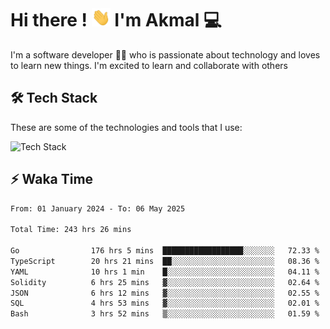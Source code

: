 # Hi there ! <img src="https://github.com/ABSphreak/ABSphreak/blob/master/gifs/Hi.gif" width="30"> I'm Akmal  💻

I'm a software developer 👨‍💻 who is passionate about technology and loves to learn new things. I'm excited to learn and collaborate with others

## 🛠️ Tech Stack

These are some of the technologies and tools that I use:

![Tech Stack](https://skillicons.dev/icons?i=typescript,nodejs,javascript,express,nest,sequelize,go,rabbitmq,python,solidity,react,vue,next,nuxtjs,webpack,vite,tailwindcss,bootstrap,css,scss,html,vercel,firebase,heroku,netlify,docker,postgresql,mongodb,redis,mysql,graphql,git,github,gitlab,vscode,figma,postman,pytorch,tensorflow,bash)

## ⚡ Waka Time
<!--START_SECTION:waka-->

```txt
From: 01 January 2024 - To: 06 May 2025

Total Time: 243 hrs 26 mins

Go                176 hrs 5 mins  ██████████████████░░░░░░░   72.33 %
TypeScript        20 hrs 21 mins  ██░░░░░░░░░░░░░░░░░░░░░░░   08.36 %
YAML              10 hrs 1 min    █░░░░░░░░░░░░░░░░░░░░░░░░   04.11 %
Solidity          6 hrs 25 mins   ▓░░░░░░░░░░░░░░░░░░░░░░░░   02.64 %
JSON              6 hrs 12 mins   ▓░░░░░░░░░░░░░░░░░░░░░░░░   02.55 %
SQL               4 hrs 53 mins   ▓░░░░░░░░░░░░░░░░░░░░░░░░   02.01 %
Bash              3 hrs 52 mins   ▒░░░░░░░░░░░░░░░░░░░░░░░░   01.59 %
```

<!--END_SECTION:waka-->



